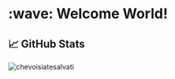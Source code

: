 <h1 align="left" id="chevoisiatesalvati-title">:wave: Welcome World!</h1>

## &#x1f4c8; GitHub Stats
<div>
	<p align="left">
		<img src="https://github-readme-stats-eosin-theta.vercel.app/api?username=chevoisiatesalvati&theme=dark&show_icons=true&count_private=true" alt="chevoisiatesalvati" />
	</p>
</div>
